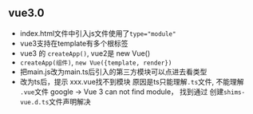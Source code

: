 ## vue3.0

- index.html文件中引入js文件使用了`type="module"`
- vue3支持在template有多个根标签
- vue3 的 `createApp()`, vue2是 new Vue()
- `createApp(组件)`, `new Vue({template, render})`
- 把main.js改为main.ts后引入的第三方模块可以点进去看类型
- 改为ts后，提示 xxx.vue找不到模块
  原因是ts只能理解`.ts`文件, 不能理解 `.vue`文件
  google -> Vue 3 can not find module， 找到通过 创建`shims-vue.d.ts`文件声明解决